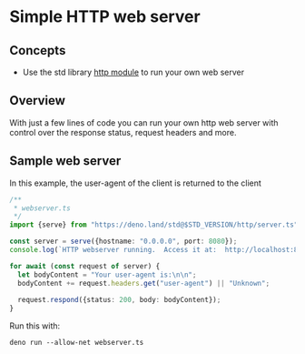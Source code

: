 # Simple HTTP web server

## Concepts
* Use the std library [http module](https://deno.land/std@$STD_VERSION/http) to run your own web server

## Overview
With just a few lines of code you can run your own http web server with control
over the response status, request headers and more.

## Sample web server

In this example, the user-agent of the client is returned to the client

```typescript
/** 
 * webserver.ts 
 */
import {serve} from "https://deno.land/std@$STD_VERSION/http/server.ts";

const server = serve({hostname: "0.0.0.0", port: 8080});
console.log(`HTTP webserver running.  Access it at:  http://localhost:8080/`);

for await (const request of server) {
  let bodyContent = "Your user-agent is:\n\n";
  bodyContent += request.headers.get("user-agent") || "Unknown";
  
  request.respond({status: 200, body: bodyContent});
}
```

Run this with:
```shell
deno run --allow-net webserver.ts
```